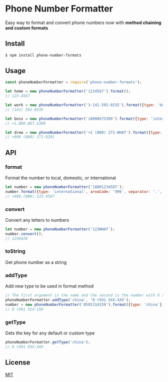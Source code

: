 # Phone Number Formatter

Easy way to format and convert phone numbers now with **method chaining and custom formats**

## Install

```bash
$ npm install phone-number-formats
```

## Usage

```js
const phoneNumberFormatter = require('phone-number-formats');

let home = new phoneNumberFormatter('1234567').format();
// 123-4567

let work = new phoneNumberFormatter('3-141-592-6535').format({type: 'domestic'});
// (141) 592-6535

let boss = new phoneNumberFormatter('18008675309').format({type: 'international', separator: '.'});
// +1.800.867.5309

let drew = new phoneNumberFormatter('+1 (800) 271-WHAT').format({type: 'international', areaCode: '996'}).convert();
// +996 (800) 271-8281

```


## API

### format

Format the number to local, domestic, or international

```js
let number = new phoneNumberFormatter('18001234567');
number.format({type: 'international', areaCode: '996', separator: '.', letters: true});
// +996.(800).123.4567
```

### convert

Convert any letters to numbers

```js
let number = new phoneNumberFormatter('123WHAT');
number.convert();
// 1239428
```

### toString

Get phone number as a string


### addType

Add new type to be used in format method

```js
// The first argument is the name and the second is the number with X signifying numbers
phoneNumberFormatter.addType('china', '0 +591 XXX-XXX');
number = new phoneNumberFormatter('0591314159').format({type: 'china'});
// 0 +591 314-159
```

### getType

Gets the key for any default or custom type

```js
phoneNumberFormatter.getType('china');
// 0 +591 XXX-XXX
```

## License

[MIT](https://github.com/drewthoennes/phone-number-formats/blob/master/license)
